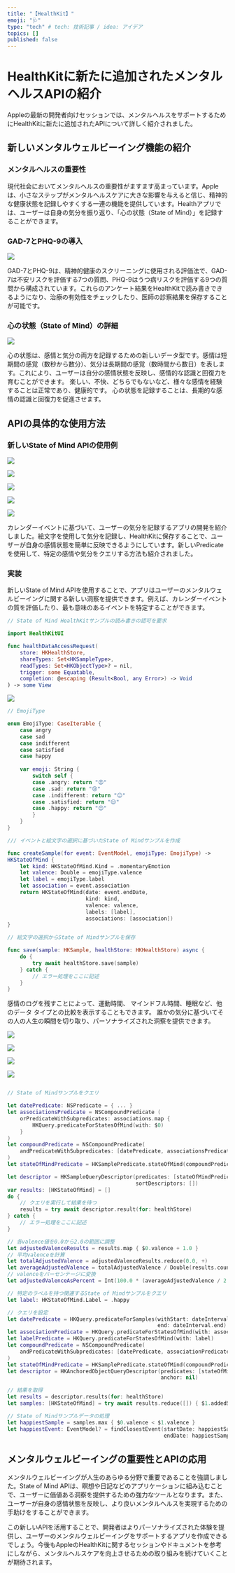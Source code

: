 ```yaml
---
title: "【HealthKit】"
emoji: "🩺"
type: "tech" # tech: 技術記事 / idea: アイデア
topics: []
published: false
---
```


# HealthKitに新たに追加されたメンタルヘルスAPIの紹介

Appleの最新の開発者向けセッションでは、メンタルヘルスをサポートするためにHealthKitに新たに追加されたAPIについて詳しく紹介されました。

## 新しいメンタルウェルビーイング機能の紹介

### メンタルヘルスの重要性

現代社会においてメンタルヘルスの重要性がますます高まっています。Appleは、小さなステップがメンタルヘルスケアに大きな影響を与えると信じ、精神的な健康状態を記録しやすくする一連の機能を提供しています。Healthアプリでは、ユーザーは自身の気分を振り返り、「心の状態（State of Mind）」を記録することができます。

### GAD-7とPHQ-9の導入

![](/images/2024-06-13-05-50-16.png)

GAD-7とPHQ-9は、精神的健康のスクリーニングに使用される評価法で、GAD-7は不安リスクを評価する7つの質問、PHQ-9はうつ病リスクを評価する9つの質問から構成されています。これらのアンケート結果をHealthKitで読み書きできるようになり、治療の有効性をチェックしたり、医師の診察結果を保存することが可能です。

### 心の状態（State of Mind）の詳細

![](/images/2024-06-13-05-51-37.png)

心の状態は、感情と気分の両方を記録するための新しいデータ型です。感情は短期間の感覚（数秒から数分）、気分は長期間の感覚（数時間から数日）を表します。これにより、ユーザーは自分の感情状態を反映し、感情的な認識と回復力を育むことができます。
楽しい、不快、どちらでもないなど、様々な感情を経験することは正常であり、健康的です。
心の状態を記録することは、長期的な感情の認識と回復力を促進させます。

## APIの具体的な使用方法

### 新しいState of Mind APIの使用例

![](/images/2024-06-13-05-56-09.png)

![](/images/2024-06-13-05-56-33.png)

![](/images/2024-06-13-05-57-04.png)

![](/images/2024-06-13-05-57-20.png)

![](/images/2024-06-13-05-57-50.png)

カレンダーイベントに基づいて、ユーザーの気分を記録するアプリの開発を紹介しました。絵文字を使用して気分を記録し、HealthKitに保存することで、ユーザーが自身の感情状態を簡単に反映できるようにしています。新しいPredicateを使用して、特定の感情や気分をクエリする方法も紹介されました。

### 実装

新しいState of Mind APIを使用することで、アプリはユーザーのメンタルウェルビーイングに関する新しい洞察を提供できます。例えば、カレンダーイベントの質を評価したり、最も意味のあるイベントを特定することができます。

```swift
// State of Mind HealthKitサンプルの読み書きの認可を要求

import HealthKitUI

func healthDataAccessRequest(
    store: HKHealthStore, 
    shareTypes: Set<HKSampleType>,
    readTypes: Set<HKObjectType>? = nil,
    trigger: some Equatable,
    completion: @escaping (Result<Bool, any Error>) -> Void
) -> some View

```

![](/images/2024-06-13-06-05-12.png)


```swift
// EmojiType

enum EmojiType: CaseIterable {
    case angry
    case sad
    case indifferent
    case satisfied
    case happy
    
    var emoji: String {
        switch self {
        case .angry: return "😡"
        case .sad: return "😢"
        case .indifferent: return "😐"
        case .satisfied: return "😌"
        case .happy: return "😊"
        }
    }
}

```

```swift
/// イベントと絵文字の選択に基づいたState of Mindサンプルを作成

func createSample(for event: EventModel, emojiType: EmojiType) ->
HKStateOfMind {
    let kind: HKStateOfMind.Kind = .momentaryEmotion
    let valence: Double = emojiType.valence
    let label = emojiType.label
    let association = event.association
    return HKStateOfMind(date: event.endDate,
                         kind: kind,
                         valence: valence,
                         labels: [label],
                         associations: [association])
}
```

```swift
// 絵文字の選択からState of Mindサンプルを保存

func save(sample: HKSample, healthStore: HKHealthStore) async {
    do {
        try await healthStore.save(sample)
    } catch {
        // エラー処理をここに記述
    }
}

```

感情のログを残すことによって、運動時間、 マインドフル時間、睡眠など、他のデータ タイプとの比較を表示することもできます。
誰かの気分に基づいてその人の人生の瞬間を切り取り、パーソナライズされた洞察を提供できます。

![](/images/2024-06-13-06-16-18.png)

![](/images/2024-06-13-06-16-35.png)

![](/images/2024-06-13-06-16-49.png)

![](/images/2024-06-13-06-17-03.png)

```swift

// State of Mindサンプルをクエリ

let datePredicate: NSPredicate = { ... }
let associationsPredicate = NSCompoundPredicate (
    orPredicateWithSubpredicates: associations.map {
        HKQuery.predicateForStatesOfMind(with: $0)
    }
)
let compoundPredicate = NSCompoundPredicate(
    andPredicateWithSubpredicates: [datePredicate, associationsPredicate]
)
let stateOfMindPredicate = HKSamplePredicate.stateOfMind(compoundPredicate)

let descriptor = HKSampleQueryDescriptor(predicates: [stateOfMindPredicate],
                                         sortDescriptors: [])
var results: [HKStateOfMind] = []
do {
    // クエリを実行して結果を待つ
    results = try await descriptor.result(for: healthStore)
} catch {
    // エラー処理をここに記述
}

// 各valence値を0.0から2.0の範囲に調整
let adjustedValenceResults = results.map { $0.valence + 1.0 }
// 平均valenceを計算
let totalAdjustedValence = adjustedValenceResults.reduce(0.0, +)
let averageAdjustedValence = totalAdjustedValence / Double(results.count)
// valenceをパーセンテージに変換
let adjustedValenceAsPercent = Int(100.0 * (averageAdjustedValence / 2.0))


```

```swift
// 特定のラベルを持つ関連するState of Mindサンプルをクエリ
let label: HKStateOfMind.Label = .happy

// クエリを設定
let datePredicate = HKQuery.predicateForSamples(withStart: dateInterval.start,
                                                end: dateInterval.end)
let associationPredicate = HKQuery.predicateForStatesOfMind(with: association)
let labelPredicate = HKQuery.predicateForStatesOfMind(with: label)
let compoundPredicate = NSCompoundPredicate(
    andPredicateWithSubpredicates: [datePredicate, associationPredicate, labelPredicate]
)
let stateOfMindPredicate = HKSamplePredicate.stateOfMind(compoundPredicate)
let descriptor = HKAnchoredObjectQueryDescriptor(predicates: [stateOfMindPredicate],
                                                 anchor: nil)

// 結果を取得
let results = descriptor.results(for: healthStore)
let samples: [HKStateOfMind] = try await results.reduce([]) { $1.addedSamples }

// State of Mindサンプルデータの処理
let happiestSample = samples.max { $0.valence < $1.valence }
let happiestEvent: EventModel? = findClosestEvent(startDate: happiestSample?.startDate,
                                                  endDate: happiestSample?.endDate)
```

## メンタルウェルビーイングの重要性とAPIの応用

メンタルウェルビーイングが人生のあらゆる分野で重要であることを強調しました。State of Mind APIは、瞑想や日記などのアプリケーションに組み込むことで、ユーザーに価値ある洞察を提供するための強力なツールとなります。また、ユーザーが自身の感情状態を反映し、より良いメンタルヘルスを実現するための手助けをすることができます。

この新しいAPIを活用することで、開発者はよりパーソナライズされた体験を提供し、ユーザーのメンタルウェルビーイングをサポートするアプリを作成できるでしょう。今後もAppleのHealthKitに関するセッションやドキュメントを参考にしながら、メンタルヘルスケアを向上させるための取り組みを続けていくことが期待されます。